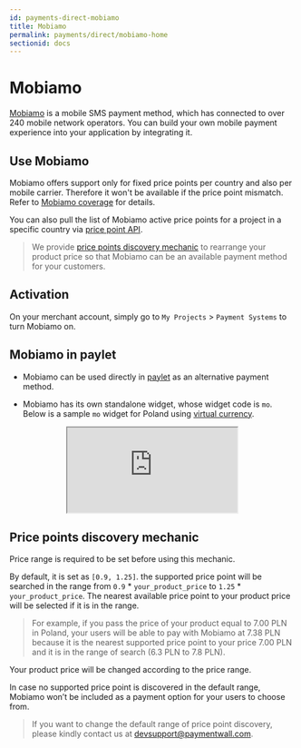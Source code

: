 ```yaml
---
id: payments-direct-mobiamo
title: Mobiamo
permalink: payments/direct/mobiamo-home
sectionid: docs
---
```


# Mobiamo

[Mobiamo](http://www.mobiamo.com/) is a mobile SMS payment method, which has connected to over 240 mobile network operators. You can build your own mobile payment experience into your application by integrating it.

## Use Mobiamo

Mobiamo offers support only for fixed price points per country and also per mobile carrier. Therefore it won't be available if the price point mismatch. Refer to [Mobiamo coverage](http://www.mobiamo.com/coverage) for details.

You can also pull the list of Mobiamo active price points for a project in a specific country via [price point API](/apis#section-mobiamo-pricepoint).

> We provide [price points discovery mechanic](#price-points-discovery-mechanic) to rearrange your product price so that Mobiamo can be an available payment method for your customers.

## Activation

On your merchant account, simply go to ```My Projects``` > ```Payment Systems``` to turn Mobiamo on.

## Mobiamo in paylet

* Mobiamo can be used directly in [paylet](/payments/widget-home) as an alternative payment method.

* Mobiamo has its own standalone widget, whose widget code is ```mo```. Below is a sample ```mo``` widget for Poland using [virtual currency](/payments/widget/virtual-currency).

<div class="docs-iframe" style="text-align: center;">
	<iframe src="https://api.paymentwall.com/api/ps/?key=7f37fa10dcc9ce39ea133ba24b76e748&uid=user40012&widget=mo1_1&vc=Coins&country_code=PL&sign_version=2&sign=1d086abf7a470a7ebace4ba3a4a0d7cd"></iframe>
</div>

## Price points discovery mechanic

Price range is required to be set before using this mechanic. 

By default, it is set as ```[0.9, 1.25]```. the supported price point will be searched in the range from ```0.9``` * ```your_product_price``` to ```1.25``` * ```your_product_price```. The nearest available price point to your product price will be selected if it is in the range.

> For example, if you pass the price of your product equal to 7.00 PLN in Poland, your users will be able to pay with Mobiamo at 7.38 PLN because it is the nearest supported price point to your price 7.00 PLN and it is in the range of search (6.3 PLN to 7.8 PLN).

Your product price will be changed according to the price range.

In case no supported price point is discovered in the default range, Mobiamo won’t be included as a payment option for your users to choose from.

> If you want to change the default range of price point discovery, please kindly contact us at [devsupport@paymentwall.com](mailto:devsupport@paymentwall.com).
